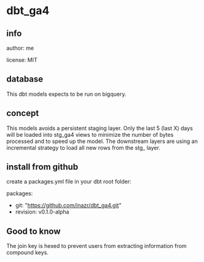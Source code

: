 # dbt_ga4

## info

author: me

license: MIT

## database

This dbt models expects to be run on bigquery.

## concept

This models avoids a persistent staging layer. Only the last 5 (last X) days will be loaded into stg_ga4 views to minimize the number of bytes processed and to speed up the model. The downstream layers are using an incremental strategy to load all new rows from the stg_ layer.

## install from github

create a packages.yml file in your dbt root folder:

packages:
  - git: "https://github.com/inazr/dbt_ga4.git"
  - revision: v0.1.0-alpha


## Good to know

The join key is hexed to prevent users from extracting information from compound keys. 




